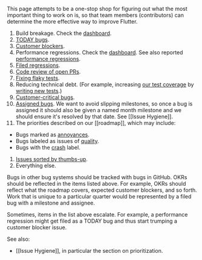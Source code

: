 This page attempts to be a one-stop shop for figuring out what the most important thing to work on is, so that team members (contributors) can determine the more effective way to improve Flutter.

1. Build breakage. Check the [dashboard](https://flutter-dashboard.appspot.com/build.html).
1. [TODAY bugs](https://github.com/flutter/flutter/issues?q=is%3Aopen+is%3Aissue+label%3A%22%E2%9A%A0+TODAY%22).
1. [Customer blockers](https://github.com/flutter/flutter/issues?q=is%3Aopen+is%3Aissue+label%3A%22severe%3A+customer+blocker%22).
1. Performance regressions. Check the [dashboard](https://flutter-dashboard.appspot.com/benchmarks.html). See also reported [performance regressions](https://github.com/flutter/flutter/issues?utf8=%E2%9C%93&q=is%3Aopen+label%3A%22severe%3A+performance%22+label%3A%22severe%3A+regression%22+).
1. [Filed regressions](https://github.com/flutter/flutter/issues?q=is%3Aopen+is%3Aissue+label%3A%22severe%3A+regression%22).
1. [Code review of open PRs](https://github.com/pulls?utf8=%E2%9C%93&q=is%3Aopen+is%3Apr+archived%3Afalse+user%3Aflutter+).
1. [Fixing flaky tests](https://github.com/flutter/flutter/issues?q=is%3Aopen+is%3Aissue+label%3A%22team%3A+flakes%22+sort%3Acomments-desc).
1. Reducing technical debt. (For example, increasing [our test coverage](https://github.com/flutter/flutter/wiki/Test-coverage-for-package%3Aflutter) by [writing new tests](https://github.com/flutter/flutter/wiki/Running-and-writing-tests).)
1. [Customer-critical bugs](https://github.com/flutter/flutter/issues?utf8=%E2%9C%93&q=is%3Aopen+is%3Aissue+label%3A%22severe%3A+customer+critical%22+).
1. [Assigned bugs](https://github.com/issues/assigned). We want to avoid slipping milestones, so once a bug is assigned it should also be given a named month milestone and we should ensure it's resolved by that date. See [[Issue Hygiene]].
1. The priorities described on our [[roadmap]], which may include:
  * Bugs marked as [annoyances](https://github.com/flutter/flutter/issues?q=is%3Aopen+is%3Aissue+label%3A%22a%3A+annoyance%22+sort%3Areactions-%2B1-desc).
  * Bugs labeled as issues of [quality](https://github.com/flutter/flutter/issues?utf8=%E2%9C%93&q=is%3Aopen+is%3Aissue+label%3A%22a%3A+quality%22+sort%3Areactions-%2B1-desc+).
  * Bugs with the [crash](https://github.com/flutter/flutter/issues?utf8=%E2%9C%93&q=is%3Aopen+is%3Aissue+label%3A%22a%3A+crash%22+sort%3Areactions-%2B1-desc+) label.
1. [Issues sorted by thumbs-up](https://github.com/flutter/flutter/issues?q=is%3Aissue+is%3Aopen+sort%3Areactions-%2B1-desc).
1. Everything else.

Bugs in other bug systems should be tracked with bugs in GitHub. OKRs should be reflected in the items listed above. For example, OKRs should reflect what the roadmap covers, expected customer blockers, and so forth. Work that is unique to a particular quarter would be represented by a filed bug with a milestone and assignee.

Sometimes, items in the list above escalate. For example, a performance regression might get filed as a TODAY bug and thus start trumping a customer blocker issue.

See also:

 * [[Issue Hygiene]], in particular the section on prioritization.